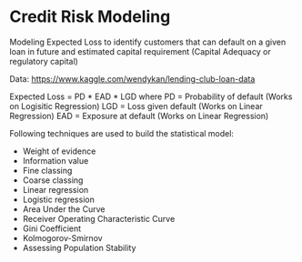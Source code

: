 # Credit Risk Modeling
Modeling Expected Loss to identify customers that can default on a given loan in future and estimated capital requirement (Capital Adequacy or regulatory capital)

Data:
https://www.kaggle.com/wendykan/lending-club-loan-data

Expected Loss = PD * EAD * LGD
where PD = Probability of default (Works on Logisitic Regression)
LGD = Loss given default (Works on Linear Regression)
EAD = Exposure at default (Works on Linear Regression)

Following techniques are used to build the statistical model:
- Weight of evidence
- Information value
- Fine classing
- Coarse classing
- Linear regression
- Logistic regression
- Area Under the Curve
- Receiver Operating Characteristic Curve
- Gini Coefficient
- Kolmogorov-Smirnov
- Assessing Population Stability
